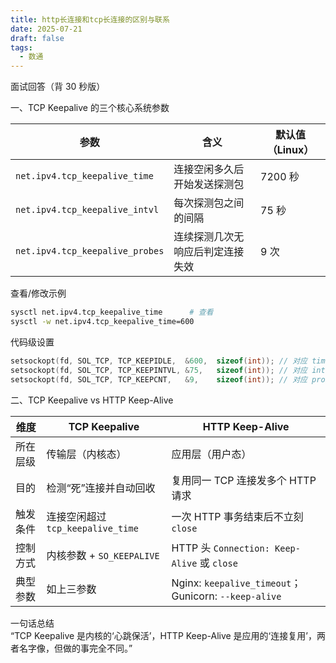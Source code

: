 ```yaml
---
title: http长连接和tcp长连接的区别与联系
date: 2025-07-21
draft: false
tags:
  - 数通
---
```

面试回答（背 30 秒版）

一、TCP Keepalive 的三个核心系统参数  

| 参数 | 含义 | 默认值（Linux） |
|---|---|---|
| `net.ipv4.tcp_keepalive_time` | 连接空闲多久后开始发送探测包 | 7200 秒 |
| `net.ipv4.tcp_keepalive_intvl` | 每次探测包之间的间隔 | 75 秒 |
| `net.ipv4.tcp_keepalive_probes` | 连续探测几次无响应后判定连接失效 | 9 次 |

查看/修改示例  
```bash
sysctl net.ipv4.tcp_keepalive_time      # 查看
sysctl -w net.ipv4.tcp_keepalive_time=600
```

代码级设置  
```c
setsockopt(fd, SOL_TCP, TCP_KEEPIDLE,  &600,  sizeof(int)); // 对应 time
setsockopt(fd, SOL_TCP, TCP_KEEPINTVL, &75,   sizeof(int)); // 对应 intvl
setsockopt(fd, SOL_TCP, TCP_KEEPCNT,   &9,    sizeof(int)); // 对应 probes
```

二、TCP Keepalive vs HTTP Keep-Alive  

| 维度 | TCP Keepalive | HTTP Keep-Alive |
|---|---|---|
| 所在层级 | 传输层（内核态） | 应用层（用户态） |
| 目的 | 检测“死”连接并自动回收 | 复用同一 TCP 连接发多个 HTTP 请求 |
| 触发条件 | 连接空闲超过 `tcp_keepalive_time` | 一次 HTTP 事务结束后不立刻 `close` |
| 控制方式 | 内核参数 + `SO_KEEPALIVE` | HTTP 头 `Connection: Keep-Alive` 或 `close` |
| 典型参数 | 如上三参数 | Nginx: `keepalive_timeout`；Gunicorn: `--keep-alive` |

一句话总结  
“TCP Keepalive 是内核的‘心跳保活’，HTTP Keep-Alive 是应用的‘连接复用’，两者名字像，但做的事完全不同。”